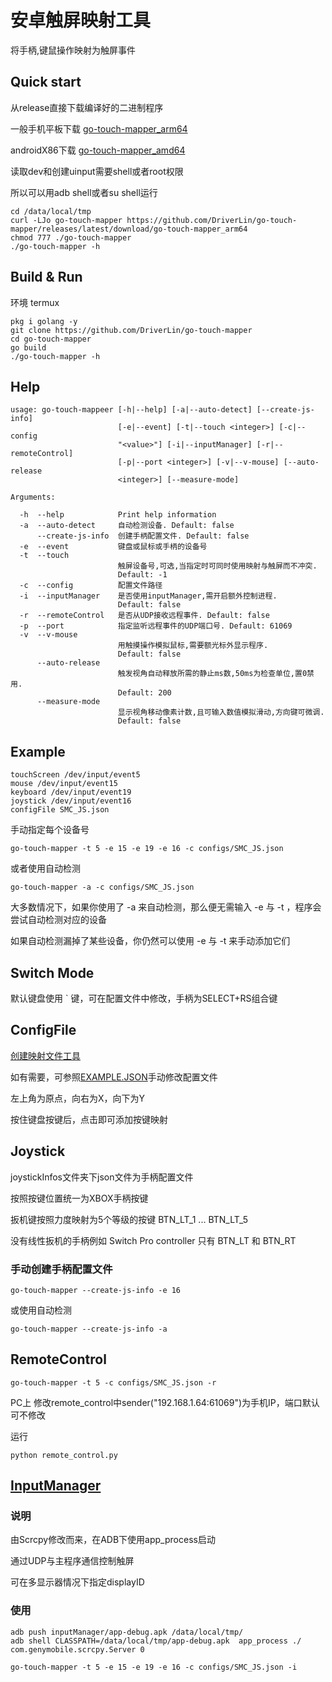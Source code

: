 # 安卓触屏映射工具

将手柄,键鼠操作映射为触屏事件

## Quick start

从release直接下载编译好的二进制程序

一般手机平板下载 [go-touch-mapper_arm64](https://github.com/DriverLin/go-touch-mapper/releases/latest/download/go-touch-mapper_arm64)

androidX86下载 [go-touch-mapper_amd64](https://github.com/DriverLin/go-touch-mapper/releases/latest/download/go-touch-mapper_amd64)

读取dev和创建uinput需要shell或者root权限

所以可以用adb shell或者su shell运行

```
cd /data/local/tmp
curl -LJo go-touch-mapper https://github.com/DriverLin/go-touch-mapper/releases/latest/download/go-touch-mapper_arm64
chmod 777 ./go-touch-mapper
./go-touch-mapper -h
```

## Build & Run

环境 termux
```
pkg i golang -y
git clone https://github.com/DriverLin/go-touch-mapper
cd go-touch-mapper
go build
./go-touch-mapper -h
```

## Help

```
usage: go-touch-mappeer [-h|--help] [-a|--auto-detect] [--create-js-info]
                        [-e|--event] [-t|--touch <integer>] [-c|--config
                        "<value>"] [-i|--inputManager] [-r|--remoteControl]
                        [-p|--port <integer>] [-v|--v-mouse] [--auto-release
                        <integer>] [--measure-mode]

Arguments:

  -h  --help            Print help information
  -a  --auto-detect     自动检测设备. Default: false
      --create-js-info  创建手柄配置文件. Default: false
  -e  --event           键盘或鼠标或手柄的设备号
  -t  --touch          
                        触屏设备号,可选,当指定时可同时使用映射与触屏而不冲突.
                        Default: -1
  -c  --config          配置文件路径
  -i  --inputManager    是否使用inputManager,需开启额外控制进程.
                        Default: false
  -r  --remoteControl   是否从UDP接收远程事件. Default: false
  -p  --port            指定监听远程事件的UDP端口号. Default: 61069
  -v  --v-mouse        
                        用触摸操作模拟鼠标,需要额光标外显示程序.
                        Default: false
      --auto-release   
                        触发视角自动释放所需的静止ms数,50ms为检查单位,置0禁用.
                        Default: 200
      --measure-mode   
                        显示视角移动像素计数,且可输入数值模拟滑动,方向键可微调.
                        Default: false
```
## Example

```
touchScreen /dev/input/event5
mouse /dev/input/event15
keyboard /dev/input/event19
joystick /dev/input/event16
configFile SMC_JS.json 
```

手动指定每个设备号
```
go-touch-mapper -t 5 -e 15 -e 19 -e 16 -c configs/SMC_JS.json  
```
或者使用自动检测
```
go-touch-mapper -a -c configs/SMC_JS.json
```
大多数情况下，如果你使用了 -a 来自动检测，那么便无需输入 -e 与 -t ，程序会尝试自动检测对应的设备

如果自动检测漏掉了某些设备，你仍然可以使用 -e 与 -t 来手动添加它们

## Switch Mode
默认键盘使用 ` 键，可在配置文件中修改，手柄为SELECT+RS组合键

## ConfigFile
[创建映射文件工具](https://driverlin.github.io/go-touch-mapper/build/)

如有需要，可参照[EXAMPLE.JSON](https://github.com/DriverLin/go-touch-mapper/blob/main/configs/EXAMPLE.JSON)手动修改配置文件

左上角为原点，向右为X，向下为Y

按住键盘按键后，点击即可添加按键映射

## Joystick
joystickInfos文件夹下json文件为手柄配置文件

按照按键位置统一为XBOX手柄按键

扳机键按照力度映射为5个等级的按键 BTN_LT_1 ... BTN_LT_5

没有线性扳机的手柄例如 Switch Pro controller 只有 BTN_LT 和 BTN_RT

### 手动创建手柄配置文件
```
go-touch-mapper --create-js-info -e 16 
```
或使用自动检测
```
go-touch-mapper --create-js-info -a
```

## RemoteControl
```
go-touch-mapper -t 5 -c configs/SMC_JS.json -r
```
PC上 修改remote_control中sender("192.168.1.64:61069")为手机IP，端口默认可不修改

运行

``` 
python remote_control.py 
```

## [InputManager](https://github.com/DriverLin/inputManager-touch-interface)
### 说明
由Scrcpy修改而来，在ADB下使用app_process启动

通过UDP与主程序通信控制触屏

可在多显示器情况下指定displayID

### 使用

```
adb push inputManager/app-debug.apk /data/local/tmp/
adb shell CLASSPATH=/data/local/tmp/app-debug.apk  app_process ./ com.genymobile.scrcpy.Server 0
```

```
go-touch-mapper -t 5 -e 15 -e 19 -e 16 -c configs/SMC_JS.json -i
```


